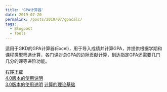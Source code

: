 ```yaml
---
title: 'GPA计算器'
date: 2019-07-20
permalink: /posts/2019/07/gpacalc/
tags:
  - Blogpost
  - Tools
---
```


适用于GKD的GPA计算器(Excel)，用于导入成绩并计算GPA，并提供根据学期和课程类型筛选计算，各门课对总GPA的边际贡献计算，到达指定GPA还需要几门几分的课等进阶功能。

[程序下载](/files/blog/gpacalc4.0.zip)  
[4.0版本的使用说明](/files/blog/190720gpacalcguide-ver4.pdf)  
[3.0版本的使用说明](/files/blog/190720gpacalcguide.pdf)
[计算的理论基础](/posts/2019/07/gpacalc-math/)  